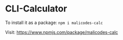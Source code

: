 # CLI-Calculator

To install it as a package: `npm i malicodes-calc`

Visit: https://www.npmjs.com/package/malicodes-calc
